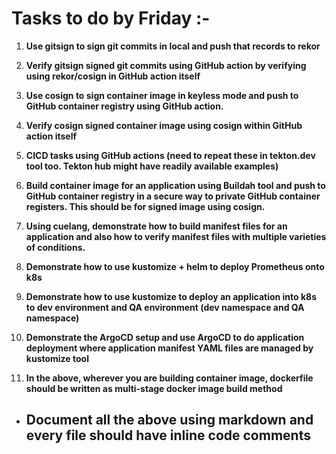 # Tasks to do by Friday :-

1. **Use gitsign to sign git commits in local and push that records to rekor**

2. **Verify gitsign signed git commits using GitHub action by verifying using rekor/cosign in GitHub action itself**

3. **Use cosign to sign container image in keyless mode and push to GitHub container registry using GitHub action.**

4. **Verify cosign signed container image using cosign within GitHub action itself**


5. **CICD tasks using GitHub actions (need to repeat these in tekton.dev tool too. Tekton hub might have readily available examples)**

6. **Build container image for an application using Buildah tool and push to GitHub container registry in a secure way to private GitHub container registers. This should be for signed image using cosign.**


7. **Using cuelang, demonstrate how to build manifest files for an application and also how to verify manifest files with multiple varieties of conditions.**

8. **Demonstrate how to use kustomize + helm to deploy Prometheus onto k8s**

9. **Demonstrate how to use kustomize to deploy an application into k8s to dev environment and QA environment (dev namespace and QA namespace)**

10. **Demonstrate the ArgoCD setup and use ArgoCD to do application deployment where application manifest YAML files are managed by kustomize tool**

11. **In the above, wherever you are building container image, dockerfile should be written as multi-stage docker image build method**

- ## Document all the above using markdown and every file should have inline code comments 